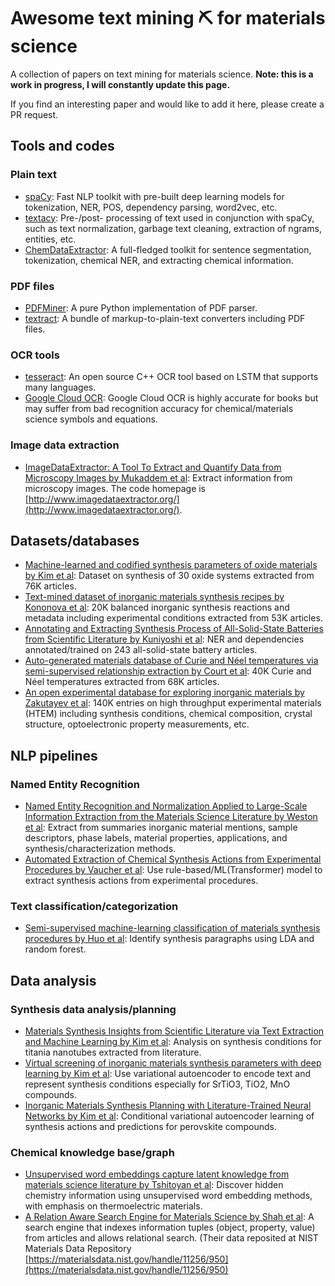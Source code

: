 # Awesome text mining ⛏️ for materials science
A collection of papers on text mining for materials science. **Note: this is a work in progress, I will constantly update this page.**

If you find an interesting paper and would like to add it here, please create a PR request.

## Tools and codes

### Plain text

- [spaCy](https://spacy.io): Fast NLP toolkit with pre-built deep learning models for tokenization, NER, POS, dependency parsing, word2vec, etc.
- [textacy](https://github.com/chartbeat-labs/textacy): Pre-/post- processing of text used in conjunction with spaCy, such as text normalization, garbage text cleaning, extraction of ngrams, entities, etc.
- [ChemDataExtractor](http://chemdataextractor.org/): A full-fledged toolkit for sentence segmentation, tokenization, chemical NER, and extracting chemical information.

### PDF files
- [PDFMiner](https://github.com/pdfminer/pdfminer.six): A pure Python implementation of PDF parser.
- [textract](https://textract.readthedocs.io/en/stable/): A bundle of markup-to-plain-text converters including PDF files.

### OCR tools

- [tesseract](https://github.com/tesseract-ocr/tesseract): An open source C++ OCR tool based on LSTM that supports many languages.
- [Google Cloud OCR](https://cloud.google.com/functions/docs/tutorials/ocr): Google Cloud OCR is highly accurate for books but may suffer from bad recognition accuracy for chemical/materials science symbols and equations.

### Image data extraction
- [ImageDataExtractor: A Tool To Extract and Quantify Data from Microscopy Images by Mukaddem et al](https://doi.org/10.1021/acs.jcim.9b00734): Extract information from microscopy images. The code homepage is [http://www.imagedataextractor.org/](http://www.imagedataextractor.org/).

## Datasets/databases

- [Machine-learned and codified synthesis parameters of oxide materials by Kim et al](https://doi.org/10.1038/sdata.2017.127): Dataset on synthesis of 30 oxide systems extracted from 76K articles.
- [Text-mined dataset of inorganic materials synthesis recipes by Kononova et al](https://doi.org/10.1038/s41597-019-0224-1): 20K balanced inorganic synthesis reactions and metadata including experimental conditions extracted from 53K articles.
- [Annotating and Extracting Synthesis Process of All-Solid-State Batteries from Scientific Literature by Kuniyoshi et al](https://arxiv.org/abs/2002.07339): NER and dependencies annotated/trained on 243 all-solid-state battery articles.
- [Auto-generated materials database of Curie and Néel temperatures via semi-supervised relationship extraction by Court et al](https://doi.org/10.1038/sdata.2018.111): 40K Curie and Néel temperatures extracted from 68K articles.
- [An open experimental database for exploring inorganic materials by Zakutayev et al](https://doi.org/10.1038/sdata.2018.53): 140K entries on high throughput experimental materials (HTEM) including synthesis conditions, chemical composition, crystal structure, optoelectronic property measurements, etc.

## NLP pipelines

### Named Entity Recognition

- [Named Entity Recognition and Normalization Applied to Large-Scale Information Extraction from the Materials Science Literature by Weston et al](https://doi.org/10.1021/acs.jcim.9b00470): Extract from summaries inorganic material mentions, sample descriptors, phase labels, material properties, applications, and synthesis/characterization methods.
- [Automated Extraction of Chemical Synthesis Actions from Experimental Procedures by Vaucher et al](https://doi.org/10.26434/chemrxiv.11448177.v2): Use rule-based/ML(Transformer) model to extract synthesis actions from experimental procedures.

### Text classification/categorization

- [Semi-supervised machine-learning classification of materials synthesis procedures by Huo et al](https://doi.org/10.1038/s41524-019-0204-1): Identify synthesis paragraphs using LDA and random forest.

## Data analysis

### Synthesis data analysis/planning

- [Materials Synthesis Insights from Scientific Literature via Text Extraction and Machine Learning by Kim et al](https://doi.org/10.1021/acs.chemmater.7b03500): Analysis on synthesis conditions for titania nanotubes extracted from literature.
- [Virtual screening of inorganic materials synthesis parameters with deep learning by Kim et al](https://doi.org/10.1038/s41524-017-0055-6): Use variational autoencoder to encode text and represent synthesis conditions especially for SrTiO3, TiO2, MnO compounds.
- [Inorganic Materials Synthesis Planning with Literature-Trained Neural Networks by Kim et al](https://doi.org/10.1021/acs.jcim.9b00995): Conditional variational autoencoder learning of synthesis actions and predictions for perovskite compounds.

### Chemical knowledge base/graph

- [Unsupervised word embeddings capture latent knowledge from materials science literature by Tshitoyan et al](https://doi.org/10.1038/s41586-019-1335-8): Discover hidden chemistry information using unsupervised word embedding methods, with emphasis on thermoelectric materials.
- [A Relation Aware Search Engine for Materials Science by Shah et al](https://doi.org/10.1007/s40192-017-0105-4): A search engine that indexes information tuples (object, property, value) from articles and allows relational search. (Their data reposited at NIST Materials Data Repository [https://materialsdata.nist.gov/handle/11256/950](https://materialsdata.nist.gov/handle/11256/950)

